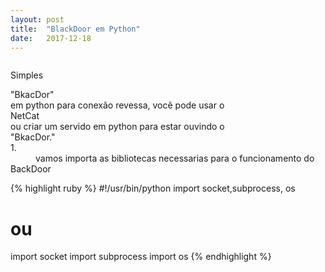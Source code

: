 ```yaml
---
layout: post
title:  "BlackDoor em Python"
date:   2017-12-18
---
```

<figure>
	<img src="{{ '/assets/img/ imagem aqui' | prepend: site.baseurl }}" alt=""> 
	
</figure>
<p class="intro"><span class="dropcap"> S</span>imples<dt>"BkacDor"</dt> 
em python para conexão revessa, você pode usar o 
<dt>NetCat</dt> 
ou criar um servido em python para estar ouvindo o <dt>"BkacDor."</dt>

<dt>1.<dt/>
<dd>vamos importa as bibliotecas necessarias para o funcionamento do
<dt>BackDoor</dt></dd>

{% highlight ruby %}
#!/usr/bin/python
import socket,subprocess, os
# ou 
import socket
import subprocess
import os
{% endhighlight %}

